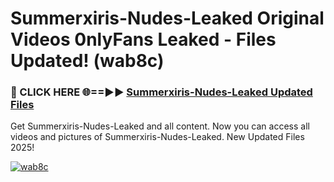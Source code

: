 # Summerxiris-Nudes-Leaked Original Videos 0nlyFans Leaked - Files Updated! (wab8c)

<h3>🔴 CLICK HERE 🌐==►► <a href="https://tinyurl.com/5h6xmrr3" rel="nofollow">Summerxiris-Nudes-Leaked Updated Files</a></h3>

Get Summerxiris-Nudes-Leaked and all content. Now you can access all videos and pictures of Summerxiris-Nudes-Leaked. New Updated Files 2025!

[![wab8c](https://i.imgur.com/KVD873Z.gif)](https://tinyurl.com/5h6xmrr3)
